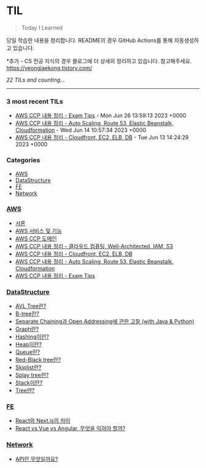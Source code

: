 # TIL
> Today I Learned

당일 학습한 내용을 정리합니다. README의 경우 GitHub Actions를 통해 자동생성하고 있습니다.

*추가 - CS 전공 지식의 경우 블로그에 더 상세히 정리하고 있습니다. 참고해주세요.
https://yeongjaekong.tistory.com/

_22 TILs and counting..._

---

### 3 most recent TILs

- [AWS CCP 내용 정리 - Exam Tips](AWS/day7_awsccp_note.md) - Mon Jun 26 13:59:13 2023 +0000
- [AWS CCP 내용 정리 - Auto Scaling, Route 53, Elastic Beanstalk, Cloudformation](AWS/day6_awsccp_note.md) - Wed Jun 14 10:57:34 2023 +0000
- [AWS CCP 내용 정리 - Cloudfront, EC2, ELB, DB](AWS/day5_awsccp_note.md) - Tue Jun 13 14:24:29 2023 +0000

### Categories

- [AWS](#AWS)
- [DataStructure](#DataStructure)
- [FE](#FE)
- [Network](#Network)

### [AWS](#AWS)
- [서론](AWS/day1.md)
- [AWS 서비스 및 기능](AWS/day2_aws_services.md)
- [AWS CCP 도메인](AWS/day3_awsccp_domain.md)
- [AWS CCP 내용 정리 - 클라우드 컴퓨팅, Well-Architected, IAM, S3](AWS/day4_awsccp_note.md)
- [AWS CCP 내용 정리 - Cloudfront, EC2, ELB, DB](AWS/day5_awsccp_note.md)
- [AWS CCP 내용 정리 - Auto Scaling, Route 53, Elastic Beanstalk, Cloudformation](AWS/day6_awsccp_note.md)
- [AWS CCP 내용 정리 - Exam Tips](AWS/day7_awsccp_note.md)

### [DataStructure](#DataStructure)
- [AVL Tree란?](DataStructure/AVLtree.md)
- [B-tree란?](DataStructure/B_trees.md)
- [Separate Chaining과 Open Addressing에 관한 고찰 (with Java & Python)](DataStructure/Chaining_vs_OpenAddressing.md)
- [Graph란?](DataStructure/Graph.md)
- [Hashing이란?](DataStructure/HashTable.md)
- [Heap이란?](DataStructure/Heap(PriorityQueue).md)
- [Queue란?](DataStructure/Queue.md)
- [Red-Black tree란?](DataStructure/Red_Black_tree.md)
- [Skiplist란?](DataStructure/Skiplist.md)
- [Splay tree란?](DataStructure/Splaytree.md)
- [Stack이란?](DataStructure/Stack.md)
- [Tree란?](DataStructure/Tree.md)

### [FE](#FE)
- [React와 Next.js의 차이](FE/React_vs_Next.js.md)
- [React vs Vue vs Angular, 무엇을 익혀야 할까?](FE/React_vs_vue_vs_Angular.md)

### [Network](#Network)
- [API란 무엇일까요?](Network/RESTAPI.md)

[1]: https://simonwillison.net/2020/Apr/20/self-rewriting-readme/
[2]: https://github.com/jbranchaud/til
[3]: https://github.com/cflynn07/github-action-til-autoformat-readme


